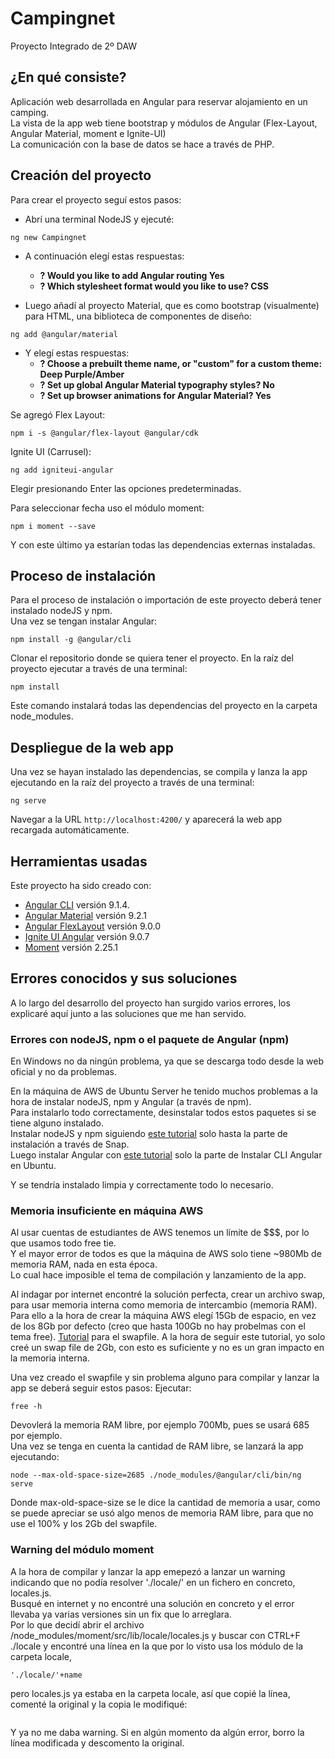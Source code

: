 # Campingnet
Proyecto Integrado de 2º DAW

## ¿En qué consiste?  
Aplicación web desarrollada en Angular para reservar alojamiento en un camping.  
La vista de la app web tiene bootstrap y módulos de Angular (Flex-Layout, Angular Material, moment e Ignite-UI)  
La comunicación con la base de datos se hace a través de PHP.

## Creación del proyecto
Para crear el proyecto seguí estos pasos:  
+ Abrí una terminal NodeJS y ejecuté: 
```
ng new Campingnet
```  
+ A continuación elegí estas respuestas:  
  - **? Would you like to add Angular routing Yes**  
  - **? Which stylesheet format would you like to use? CSS**
  
+ Luego añadí al proyecto Material, que es como bootstrap (visualmente) para HTML, una biblioteca de componentes de diseño:

```
ng add @angular/material
```  
+ Y elegí estas respuestas:  
  - **? Choose a prebuilt theme name, or "custom" for a custom theme: Deep Purple/Amber**  
  - **? Set up global Angular Material typography styles? No**  
  - **? Set up browser animations for Angular Material? Yes**


Se agregó Flex Layout:
```
npm i -s @angular/flex-layout @angular/cdk
```  

Ignite UI (Carrusel):
```
ng add igniteui-angular
```
Elegir presionando Enter las opciones predeterminadas.  

Para seleccionar fecha uso el módulo moment:
```
npm i moment --save
```

Y con este último ya estarían todas las dependencias externas instaladas.

## Proceso de instalación
Para el proceso de instalación o importación de este proyecto deberá tener instalado nodeJS y npm.  
Una vez se tengan instalar Angular:
```
npm install -g @angular/cli
```

Clonar el repositorio donde se quiera tener el proyecto. En la raíz del proyecto ejecutar a través de una terminal:
```
npm install
```
Este comando instalará todas las dependencias del proyecto en la carpeta node_modules.

## Despliegue de la web app
Una vez se hayan instalado las dependencias, se compila y lanza la app ejecutando en la raíz del proyecto a través de una terminal:
```
ng serve
```
Navegar a la URL `http://localhost:4200/` y aparecerá la web app recargada automáticamente.
## Herramientas usadas
Este proyecto ha sido creado con:  
- [Angular CLI](https://github.com/angular/angular-cli) versión 9.1.4.  
- [Angular Material](https://material.angular.io/) versión 9.2.1  
- [Angular FlexLayout](https://github.com/angular/flex-layout) versión 9.0.0  
- [Ignite UI Angular](https://github.com/angular/flex-layout) versión 9.0.7  
- [Moment](https://momentjs.com/) versión 2.25.1

## Errores conocidos y sus soluciones
A lo largo del desarrollo del proyecto han surgido varios errores, los explicaré aquí junto a las soluciones que me han servido.

### Errores con nodeJS, npm o el paquete de Angular (npm)
En Windows no da ningún problema, ya que se descarga todo desde la web oficial y no da problemas.

En la máquina de AWS de Ubuntu Server he tenido muchos problemas a la hora de instalar nodeJS, npm y Angular (a través de npm).  
Para instalarlo todo correctamente, desinstalar todos estos paquetes si se tiene alguno instalado.  
Instalar nodeJS y npm siguiendo [este tutorial](https://ubunlog.com/nodejs-npm-instalacion-ubuntu-20-04-18-04/) solo hasta la parte de instalación a través de Snap.  
Luego instalar Angular con [este tutorial](https://ubunlog.com/angular-instala-framework-ubuntu/) solo la parte de Instalar CLI Angular en Ubuntu.  

Y se tendría instalado limpia y correctamente todo lo necesario.

### Memoria insuficiente en máquina AWS
Al usar cuentas de estudiantes de AWS tenemos un límite de $$$, por lo que usamos todo free tie.  
Y el mayor error de todos es que la máquina de AWS solo tiene ~980Mb de memoria RAM, nada en esta época.  
Lo cual hace imposible el tema de compilación y lanzamiento de la app.

Al indagar por internet encontré la solución perfecta, crear un archivo swap, para usar memoria interna como memoria de intercambio (memoria RAM).
Para ello a la hora de crear la máquina AWS elegí 15Gb de espacio, en vez de los 8Gb por defecto (creo que hasta 100Gb no hay probelmas con el tema free).
[Tutorial](https://www.digitalocean.com/community/tutorials/how-to-add-swap-space-on-ubuntu-18-04) para el swapfile. A la hora de seguir este tutorial, yo solo creé un swap file de 2Gb, con esto es suficiente y no es un gran impacto en la memoria interna.

Una vez creado el swapfile y sin problema alguno para compilar y lanzar la app se deberá seguir estos pasos:
Ejecutar:
```
free -h
```

Devovlerá la memoria RAM libre, por ejemplo 700Mb, pues se usará 685 por ejemplo.  
Una vez se tenga en cuenta la cantidad de RAM libre, se lanzará la app ejecutando:
```
node --max-old-space-size=2685 ./node_modules/@angular/cli/bin/ng serve
```

Donde max-old-space-size se le dice la cantidad de memoria a usar, como se puede apreciar se usó algo menos de memoria RAM libre, para que no use el 100% y los 2Gb del swapfile.

### Warning del módulo moment
A la hora de compilar y lanzar la app emepezó a lanzar un warning indicando que no podía resolver './locale/' en un fichero en concreto, locales.js.  
Busqué en internet y no encontré una solución en concreto y el error llevaba ya varias versiones sin un fix que lo arreglara.  
Por lo que decidí abrir el archivo /node_modules/moment/src/lib/locale/locales.js y buscar con CTRL+F ./locale y encontré una línea en la que por lo visto usa los módulo de la carpeta locale,
```
'./locale/'+name
```
pero locales.js ya estaba en la carpeta locale, así que copié la línea, comenté la original y la copia le modifiqué:
```'./'+name
```
Y ya no me daba warning. Si en algún momento da algún error, borro la línea modificada y descomento la original.